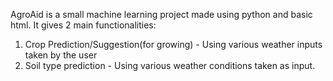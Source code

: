 AgroAid is a small machine learning project made using python and basic html. It gives 2 main functionalities:
1. Crop Prediction/Suggestion(for growing) - Using various weather inputs taken by the user
2. Soil type prediction - Using various weather conditions taken as input.
